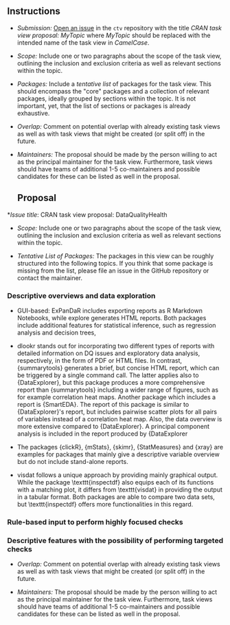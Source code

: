 
## Instructions

* _Submission:_ [Open an issue](https://github.com/cran-task-views/ctv/issues) in the `ctv` repository with the title
   _CRAN task view proposal: MyTopic_ where _MyTopic_ should be replaced with the intended name of the task view in
   _CamelCase_.
* _Scope:_ Include one or two paragraphs about the scope of the task view, outlining the inclusion and exclusion criteria
  as well as relevant sections within the topic.
* _Packages:_ Include a _tentative list_ of packages for the task view. This should encompass the "core" packages
  and a collection of relevant packages, ideally grouped by sections within the topic. It is not important, yet,
  that the list of sections or packages is already exhaustive.
* _Overlap:_ Comment on potential overlap with already existing task views as well as with task views that might be
  created (or split off) in the future.
* _Maintainers:_ The proposal should be made by the person willing to act as the principal maintainer for the task view.
  Furthermore, task views should have teams of additional 1-5 co-maintainers and possible candidates for these can be listed
  as well in the proposal.
  
  ## Proposal
*_Issue title_: CRAN task view proposal: DataQualityHealth

* _Scope:_ Include one or two paragraphs about the scope of the task view, outlining the inclusion and exclusion criteria
  as well as relevant sections within the topic.
  
* _Tentative List of Packages:_ The packages in this view can be roughly structured into the following topics. If you think that some package is missing from the list, please file an issue in the GitHub repository or contact the maintainer.
  
### Descriptive overviews and data exploration
  
* GUI-based: ExPanDaR includes exporting reports as R Markdown Notebooks, while explore generates HTML reports. Both packages include additional features for statistical inference, such as regression analysis and decision trees,

* dlookr stands out for incorporating two different types of reports with detailed information on DQ issues and exploratory data analysis, respectively, in the form of PDF or HTML files. In contrast, {summarytools} generates a brief, but concise HTML report, which can be triggered by a single command call. The latter applies also to {DataExplorer}, but this package produces a more comprehensive report than {summarytools} including a wider range of figures, such as for example correlation heat maps. Another package which includes a report is {SmartEDA}. The report of this package is similar to {DataExplorer}'s report, but includes pairwise scatter plots for all pairs of variables instead of a correlation heat map. Also, the data overview is more extensive compared to {DataExplorer}. A principal component analysis is included in the report produced by {DataExplorer

*  The packages {clickR}, {mStats}, {skimr}, {StatMeasures} and {xray} are examples for packages that mainly give a descriptive variable overview but do not include stand-alone reports. 

*  visdat follows a unique approach by providing mainly graphical output. While the package \texttt{inspectdf} also equips each of its functions with a matching plot, it differs from \texttt{visdat} in providing the output in a tabular format. Both packages are able to compare two data sets, but \texttt{inspectdf} offers more functionalities in this regard.
  
### Rule-based input to perform highly focused checks
  
### Descriptive features with the possibility of performing targeted checks
  
* _Overlap:_ Comment on potential overlap with already existing task views as well as with task views that might be
  created (or split off) in the future.
  
* _Maintainers:_ The proposal should be made by the person willing to act as the principal maintainer for the task view.
  Furthermore, task views should have teams of additional 1-5 co-maintainers and possible candidates for these can be listed
  as well in the proposal.
